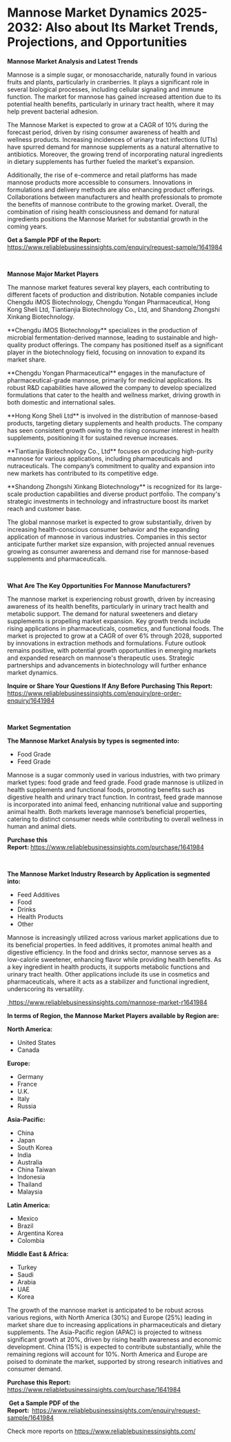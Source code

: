 <p><h1>Mannose Market Dynamics 2025-2032: Also about Its Market Trends, Projections, and Opportunities</h1></p><p><strong>Mannose Market Analysis and Latest Trends</strong></p>
<p><p>Mannose is a simple sugar, or monosaccharide, naturally found in various fruits and plants, particularly in cranberries. It plays a significant role in several biological processes, including cellular signaling and immune function. The market for mannose has gained increased attention due to its potential health benefits, particularly in urinary tract health, where it may help prevent bacterial adhesion.</p><p>The Mannose Market is expected to grow at a CAGR of 10% during the forecast period, driven by rising consumer awareness of health and wellness products. Increasing incidences of urinary tract infections (UTIs) have spurred demand for mannose supplements as a natural alternative to antibiotics. Moreover, the growing trend of incorporating natural ingredients in dietary supplements has further fueled the market's expansion.</p><p>Additionally, the rise of e-commerce and retail platforms has made mannose products more accessible to consumers. Innovations in formulations and delivery methods are also enhancing product offerings. Collaborations between manufacturers and health professionals to promote the benefits of mannose contribute to the growing market. Overall, the combination of rising health consciousness and demand for natural ingredients positions the Mannose Market for substantial growth in the coming years.</p></p>
<p><strong>Get a Sample PDF of the Report:&nbsp;</strong> <a href="https://www.reliablebusinessinsights.com/enquiry/request-sample/1641984?utm_campaign=3499&utm_medium=2&utm_source=Github&utm_content=ia&utm_term=04042025&utm_id=mannose">https://www.reliablebusinessinsights.com/enquiry/request-sample/1641984</a></p>
<p>&nbsp;</p>
<p><strong>Mannose Major Market Players</strong></p>
<p><p>The mannose market features several key players, each contributing to different facets of production and distribution. Notable companies include Chengdu iMOS Biotechnology, Chengdu Yongan Pharmaceutical, Hong Kong Sheli Ltd, Tiantianjia Biotechnology Co., Ltd, and Shandong Zhongshi Xinkang Biotechnology.</p><p>**Chengdu iMOS Biotechnology** specializes in the production of microbial fermentation-derived mannose, leading to sustainable and high-quality product offerings. The company has positioned itself as a significant player in the biotechnology field, focusing on innovation to expand its market share.</p><p>**Chengdu Yongan Pharmaceutical** engages in the manufacture of pharmaceutical-grade mannose, primarily for medicinal applications. Its robust R&D capabilities have allowed the company to develop specialized formulations that cater to the health and wellness market, driving growth in both domestic and international sales.</p><p>**Hong Kong Sheli Ltd** is involved in the distribution of mannose-based products, targeting dietary supplements and health products. The company has seen consistent growth owing to the rising consumer interest in health supplements, positioning it for sustained revenue increases.</p><p>**Tiantianjia Biotechnology Co., Ltd** focuses on producing high-purity mannose for various applications, including pharmaceuticals and nutraceuticals. The company’s commitment to quality and expansion into new markets has contributed to its competitive edge.</p><p>**Shandong Zhongshi Xinkang Biotechnology** is recognized for its large-scale production capabilities and diverse product portfolio. The company's strategic investments in technology and infrastructure boost its market reach and customer base.</p><p>The global mannose market is expected to grow substantially, driven by increasing health-conscious consumer behavior and the expanding application of mannose in various industries. Companies in this sector anticipate further market size expansion, with projected annual revenues growing as consumer awareness and demand rise for mannose-based supplements and pharmaceuticals.</p></p>
<p>&nbsp;</p>
<p><strong>What Are The Key Opportunities For Mannose Manufacturers?</strong></p>
<p><p>The mannose market is experiencing robust growth, driven by increasing awareness of its health benefits, particularly in urinary tract health and metabolic support. The demand for natural sweeteners and dietary supplements is propelling market expansion. Key growth trends include rising applications in pharmaceuticals, cosmetics, and functional foods. The market is projected to grow at a CAGR of over 6% through 2028, supported by innovations in extraction methods and formulations. Future outlook remains positive, with potential growth opportunities in emerging markets and expanded research on mannose's therapeutic uses. Strategic partnerships and advancements in biotechnology will further enhance market dynamics.</p></p>
<p><strong>Inquire or Share Your Questions If Any Before Purchasing This Report:</strong> <a href="https://www.reliablebusinessinsights.com/enquiry/pre-order-enquiry/1641984?utm_campaign=3499&utm_medium=2&utm_source=Github&utm_content=ia&utm_term=04042025&utm_id=mannose">https://www.reliablebusinessinsights.com/enquiry/pre-order-enquiry/1641984</a></p>
<p>&nbsp;</p>
<p><strong>Market Segmentation</strong></p>
<p><strong>The Mannose Market Analysis by types is segmented into:</strong></p>
<p><ul><li>Food Grade</li><li>Feed Grade</li></ul></p>
<p><p>Mannose is a sugar commonly used in various industries, with two primary market types: food grade and feed grade. Food grade mannose is utilized in health supplements and functional foods, promoting benefits such as digestive health and urinary tract function. In contrast, feed grade mannose is incorporated into animal feed, enhancing nutritional value and supporting animal health. Both markets leverage mannose’s beneficial properties, catering to distinct consumer needs while contributing to overall wellness in human and animal diets.</p></p>
<p><strong>Purchase this Report:&nbsp;</strong><a href="https://www.reliablebusinessinsights.com/purchase/1641984?utm_campaign=3499&utm_medium=2&utm_source=Github&utm_content=ia&utm_term=04042025&utm_id=mannose">https://www.reliablebusinessinsights.com/purchase/1641984</a></p>
<p>&nbsp;</p>
<p><strong>The Mannose Market Industry Research by Application is segmented into:</strong></p>
<p><ul><li>Feed Additives</li><li>Food</li><li>Drinks</li><li>Health Products</li><li>Other</li></ul></p>
<p><p>Mannose is increasingly utilized across various market applications due to its beneficial properties. In feed additives, it promotes animal health and digestive efficiency. In the food and drinks sector, mannose serves as a low-calorie sweetener, enhancing flavor while providing health benefits. As a key ingredient in health products, it supports metabolic functions and urinary tract health. Other applications include its use in cosmetics and pharmaceuticals, where it acts as a stabilizer and functional ingredient, underscoring its versatility.</p></p>
<p><a href="https://www.reliablebusinessinsights.com/mannose-market-r1641984?utm_campaign=3499&utm_medium=2&utm_source=Github&utm_content=ia&utm_term=04042025&utm_id=mannose">&nbsp;https://www.reliablebusinessinsights.com/mannose-market-r1641984</a></p>
<p><strong>In terms of Region, the Mannose Market Players available by Region are:</strong></p>
<p>
    <p> <strong> North America: </strong>
        <ul>
            <li>United States</li>
            <li>Canada</li>
        </ul>
        </p> 
    <p> <strong> Europe: </strong>
        <ul>
            <li>Germany</li>
            <li>France</li>
            <li>U.K.</li>
            <li>Italy</li>
            <li>Russia</li>
        </ul>
        </p> 
    <p> <strong> Asia-Pacific: </strong>
        <ul>
            <li>China</li>
            <li>Japan</li>
            <li>South Korea</li>
            <li>India</li>
            <li>Australia</li>
            <li>China Taiwan</li>
            <li>Indonesia</li>
            <li>Thailand</li>
            <li>Malaysia</li>
        </ul>
        </p> 
    <p> <strong> Latin America: </strong>
        <ul>
            <li>Mexico</li>
            <li>Brazil</li>
            <li>Argentina Korea</li>
            <li>Colombia</li>
        </ul>
        </p> 
    <p> <strong> Middle East & Africa: </strong>
        <ul>
            <li>Turkey</li>
            <li>Saudi</li>
            <li>Arabia</li>
            <li>UAE</li>
            <li>Korea</li>
        </ul>
    </p>
    </p>
<p><p>The growth of the mannose market is anticipated to be robust across various regions, with North America (30%) and Europe (25%) leading in market share due to increasing applications in pharmaceuticals and dietary supplements. The Asia-Pacific region (APAC) is projected to witness significant growth at 20%, driven by rising health awareness and economic development. China (15%) is expected to contribute substantially, while the remaining regions will account for 10%. North America and Europe are poised to dominate the market, supported by strong research initiatives and consumer demand.</p></p>
<p><strong>Purchase this Report: </strong><a href="https://www.reliablebusinessinsights.com/purchase/1641984?utm_campaign=3499&utm_medium=2&utm_source=Github&utm_content=ia&utm_term=04042025&utm_id=mannose">https://www.reliablebusinessinsights.com/purchase/1641984</a></p>
<p>&nbsp;<strong>Get a Sample PDF of the Report:&nbsp;&nbsp;</strong><a href="https://www.reliablebusinessinsights.com/enquiry/request-sample/1641984?utm_campaign=3499&utm_medium=2&utm_source=Github&utm_content=ia&utm_term=04042025&utm_id=mannose">https://www.reliablebusinessinsights.com/enquiry/request-sample/1641984</a></p>
<p><strong></strong></p>
<p>Check more reports on <a href="https://www.reliablebusinessinsights.com/?utm_campaign=3499&utm_medium=2&utm_source=Github&utm_content=ia&utm_term=04042025&utm_id=mannose">https://www.reliablebusinessinsights.com/</a></p>